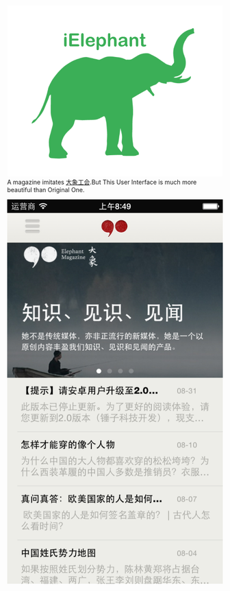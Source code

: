 ![](https://github.com/Liqiankun/iElephant/raw/master/iElephant.png) 
A  magazine imitates [大象工会](http://www.idaxiang.org/ "悬停显示").But This User Interface is much more beautiful than Original One.

![](https://github.com/Liqiankun/iElephant/raw/master/idaxiang/大象Image/iosidaxiang.png ) 
